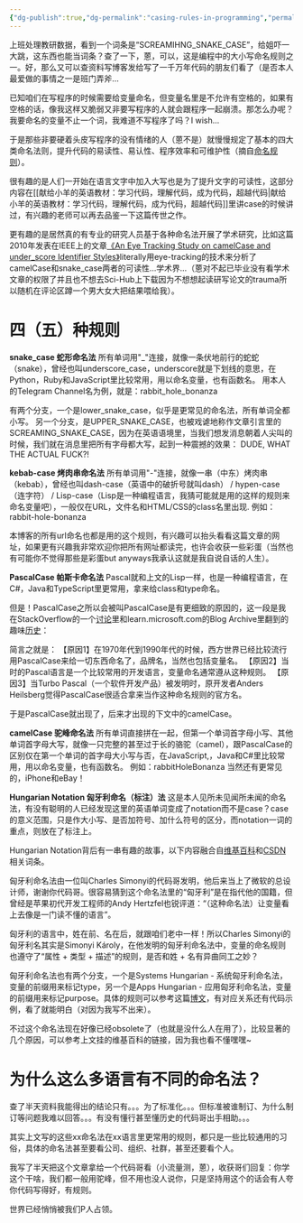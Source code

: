 ```yaml
---
{"dg-publish":true,"dg-permalink":"casing-rules-in-programming","permalink":"/casing-rules-in-programming/"}
---
```


上班处理教研数据，看到一个词条是“SCREAMIHNG_SNAKE_CASE”，给姐吓一大跳，这东西也能当词条？查了一下，蒽，可以，这是编程中的大小写命名规则之一。好，那么又可以查资料写博客发给写了一千万年代码的朋友们看了（是否本人最爱做的事情之一是班门弄斧...

已知咱们在写程序的时候需要给变量命名，但变量名里是不允许有空格的，如果有空格的话，像我这样又脆弱又非要写程序的人就会跟程序一起崩溃。那怎么办呢？我要命名的变量不止一个词，我难道不写程序了吗？I wish...

于是那些非要硬着头皮写程序的没有情绪的人（蒽不是）就慢慢规定了基本的四大类命名法则，提升代码的易读性、易认性、程序效率和可维护性（摘自[命名规则](https://zh.wikipedia.org/wiki/%E5%91%BD%E5%90%8D%E8%A7%84%E5%88%99_(%E7%A8%8B%E5%BA%8F%E8%AE%BE%E8%AE%A1))）。

很有趣的是人们一开始在语言文字中加入大写也是为了提升文字的可读性，这部分内容在[[献给小羊的英语教材：学习代码，理解代码，成为代码，超越代码\|献给小羊的英语教材：学习代码，理解代码，成为代码，超越代码]]里讲case的时候讲过，有兴趣的老师可以再去品鉴一下这篇传世之作。

更有趣的是居然真的有专业的研究人员基于各种命名法开展了学术研究，比如这篇2010年发表在IEEE上的文章[《An Eye Tracking Study on camelCase and under_score Identifier Styles》](https://ieeexplore.ieee.org/document/5521745)literally用eye-tracking的技术来分析了camelCase和snake_case两者的可读性...学术界...（蒽对不起已毕业没有看学术文章的权限了并且也不想去Sci-Hub上下载因为不想想起读研写论文的trauma所以随机在评论区蹲一个男大女大把结果喂给我）。

# 四（五）种规则

**snake_case 蛇形命名法**
所有单词用"\_"连接，就像一条伏地前行的蛇蛇（snake），曾经也叫underscore_case，underscore就是下划线的意思，在Python，Ruby和JavaScript里比较常用，用以命名变量，也有函数名。
用本人的Telegram Channel名为例，就是：rabbit_hole_bonanza

有两个分支，一个是lower_snake_case，似乎是更常见的命名法，所有单词全都小写。
另一个分支，是UPPER_SNAKE_CASE，也被戏谑地称作文章引言里的SCREAMING_SNAKE_CASE，因为在英语语境里，当我们想发消息朝着人尖叫的时候，我们就在消息里把所有字母都大写，起到一种震撼的效果：
DUDE, WHAT THE ACTUAL FUCK?!

**kebab-case 烤肉串命名法**
所有单词用"-"连接，就像一串（中东）烤肉串（kebab），曾经也叫dash-case（英语中的破折号就叫dash） / hypen-case（连字符） / Lisp-case（Lisp是一种编程语言，我猜可能就是用的这样的规则来命名变量吧），一般仅在URL，文件名和HTML/CSS的class名里出现.
例如：rabbit-hole-bonanza

本博客的所有url命名也都是用的这个规则，有兴趣可以抬头看看这篇文章的网址，如果更有兴趣我非常欢迎你把所有网址都读完，也许会收获一些彩蛋（当然也有可能你不觉得那些是彩蛋but anyways我承认这就是我自说自话的人生）。

**PascalCase 帕斯卡命名法**
Pascal就和上文的Lisp一样，也是一种编程语言，在C#，Java和TypeScript里更常用，拿来给class和type命名。

但是！PascalCase之所以会被叫PascalCase是有更细致的原因的，这一段是我在StackOverflow的一个[讨论](https://stackoverflow.com/questions/60244301/where-does-the-word-pascal-case-come-from)里和learn.microsoft.com的Blog Archive里翻到的趣味[历史](https://learn.microsoft.com/sv-se/archive/blogs/brada/history-around-pascal-casing-and-camel-casing)：

简言之就是：
【原因1】在1970年代到1990年代的时候，西方世界已经比较流行用PascalCase来给一切东西命名了，品牌名，当然也包括变量名。
【原因2】当时的Pascal语言是一个比较常用的开发语言，变量命名通常遵从这种规则。
【原因3】当Turbo Pascal（一个软件开发产品）被发明时，原开发者Anders Heilsberg觉得PascalCase很适合拿来当作这种命名规则的官方名。

于是PascalCase就出现了，后来才出现的下文中的camelCase。

**camelCase 驼峰命名法**
所有单词直接拼在一起，但第一个单词首字母小写、其他单词首字母大写，就像一只完整的甚至过于长的骆驼（camel），跟PascalCase的区别仅在第一个单词的首字母大小写与否，在JavaScript,，Java和C#里比较常用，用以命名变量，也有函数名。
例如：rabbitHoleBonanza
当然还有更常见的，iPhone和eBay！

**Hungarian Notation 匈牙利命名（标注）法**
这是本人见所未见闻所未闻的命名法，有没有聪明的人已经发现这里的英语单词变成了notation而不是case？case的意义范围，只是作大小写、是否加符号、加什么符号的区分，而notation一词的重点，则放在了标注上。

Hungarian Notation背后有一串有趣的故事，以下内容融合自[维基百科](https://zh.wikipedia.org/wiki/%E5%8C%88%E7%89%99%E5%88%A9%E5%91%BD%E5%90%8D%E6%B3%95)和[CSDN](https://blog.csdn.net/taifei/article/details/86612281)相关词条。

匈牙利命名法由一位叫Charles Simonyi的代码哥发明，他后来当上了微软的总设计师，谢谢你代码哥。很容易猜到这个命名法里的“匈牙利”是在指代他的国籍，但曾经是苹果初代开发工程师的Andy Hertzfel也锐评道：“（这种命名法）让变量看上去像是一门读不懂的语言”。

匈牙利的语言中，姓在前、名在后，就跟咱们老中一样！所以Charles Simonyi的匈牙利名其实是Simonyi Károly，在他发明的匈牙利命名法中，变量的命名规则也遵守了“属性 + 类型 + 描述”的规则，是否和姓 + 名有异曲同工之妙？

匈牙利命名法也有两个分支，一个是Systems Hungarian - 系统匈牙利命名法，变量的前缀用来标记type，另一个是Apps Hungarian - 应用匈牙利命名法，变量的前缀用来标记purpose。具体的规则可以参考这篇[博文](https://www.baeldung.com/cs/hungarian-notation)，有对应关系还有代码示例，看了就能明白（对因为我写不出来）。

不过这个命名法现在好像已经obsolete了（也就是没什么人在用了），比较显著的几个原因，可以参考上文挂的维基百科的链接，因为我也看不懂嘿嘿~

# 为什么这么多语言有不同的命名法？
查了半天资料我能得出的结论只有。。。为了标准化。。。但标准被谁制订、为什么制订等问题我难以回答。。。有没有懂行甚至懂历史的代码哥出手相助。。。

其实上文写的这些xx命名法在xx语言里更常用的规则，都只是一些比较通用的习俗，具体的命名法甚至要看公司、组织、社群，甚至还要看个人。

我写了半天把这个文章拿给一个代码哥看（小流量测，蒽），收获哥们回复：你学这个干啥，我们都一般用驼峰，但不用也没人说你，只是坚持用这个的话会有人夸你代码写得好，有规则。

世界已经悄悄被我们P人占领。